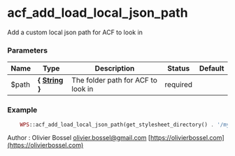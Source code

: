 # acf_add_load_local_json_path

Add a custom local json path for ACF to look in



### Parameters
Name  |  Type  |  Description  |  Status  |  Default
------------  |  ------------  |  ------------  |  ------------  |  ------------
$path  |  **{ [String](http://php.net/manual/en/language.types.string.php) }**  |  The folder path for ACF to look in  |  required  |

### Example
```php
	WPS::acf_add_load_local_json_path(get_stylesheet_directory() . '/my-custom-folder');
```
Author : Olivier Bossel [olivier.bossel@gmail.com](mailto:olivier.bossel@gmail.com) [https://olivierbossel.com](https://olivierbossel.com)